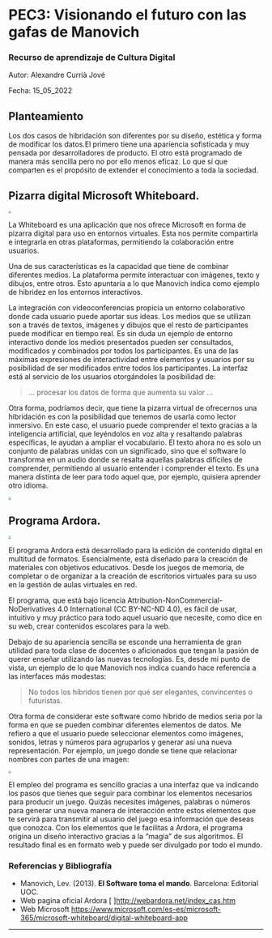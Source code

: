 # PEC3: Visionando el futuro con las gafas de Manovich 

### Recurso de aprendizaje de Cultura Digital 


Autor: Alexandre Currià Jové


Fecha: 15_05_2022



## Planteamiento

Los dos casos de hibridación son diferentes por su diseño, estética y forma de modificar los datos.El primero tiene una apariencia sofisticada y muy pensada por desarrolladores de producto. El otro está programado de manera más sencilla pero no por ello menos eficaz.
Lo que sí que comparten es el propósito de extender el conocimiento a toda la sociedad.

## Pizarra digital Microsoft Whiteboard.

<img src="https://static1.makeuseofimages.com/wordpress/wp-content/uploads/2020/10/Rainbow-pen-on-Microsoft-Whiteboard.png?q=50&fit=crop&w=857&dpr=1.5" style="zoom:33%;" />



La Whiteboard es una aplicación que nos ofrece Microsoft en forma de pizarra digital para uso en entornos virtuales. Esta nos permite compartirla e integrarla en otras plataformas, permitiendo la colaboración entre usuarios.

Una de sus características es la capacidad que tiene de combinar diferentes medios. La plataforma permite interactuar con imágenes, texto y dibujos, entre otros. Esto apuntaría a lo que Manovich indica como ejemplo de hibridez en los entornos interactivos.

La integración con videoconferencias propicia un entorno colaborativo donde cada usuario puede aportar sus ideas. Los medios que se utilizan son a través de textos, imágenes y dibujos que el resto de participantes puede modificar en tiempo real. Es sin duda un ejemplo de entorno interactivo donde los medios presentados pueden ser consultados, modificados y combinados por todos los participantes. Es una de las máximas expresiones de interactividad entre elementos y usuarios por su posibilidad de ser modificados entre todos los participantes. La interfaz está al servicio de los usuarios otorgándoles la posibilidad de:

> ... procesar los datos de forma que aumenta su valor ...

Otra forma, podríamos decir, que tiene la pizarra virtual de ofrecernos una hibridación es con la posibilidad que tenemos de usarla como lector inmersivo. En este caso, el usuario puede comprender el texto gracias a la inteligencia artificial, que leyéndolos en voz alta y resaltando palabras específicas, le ayudan a ampliar el vocabulario. El texto ahora no es solo un conjunto de palabras unidas con un significado, sino que el software lo transforma en un audio donde se resalta aquellas palabras difíciles de comprender, permitiendo al usuario entender i comprender el texto. Es una manera distinta de leer para todo aquel que, por ejemplo, quisiera aprender otro idioma.

<img src="https://news.microsoft.com/wp-content/uploads/prod/sites/41/2021/11/Immersive-Reader-1.png" style="zoom:33%;" />





## Programa Ardora.

<img src="https://i.imgur.com/ms0KklS.jpg" style="zoom:33%;" />

El programa Ardora está desarrollado para la edición de contenido digital en multitud de formatos. Esencialmente, está diseñado para la creación de materiales con objetivos educativos. Desde los juegos de memoria, de completar o de organizar a la creación de escritorios virtuales para su uso en la gestión de aulas virtuales en red.

El programa, que está bajo licencia Attribution-NonCommercial-NoDerivatives 4.0 International (CC BY-NC-ND 4.0), es fácil de usar, intuitivo y muy práctico para todo aquel usuario que necesite, como dice en su web, crear contenidos escolares para la web.

Debajo de su apariencia sencilla se esconde una herramienta de gran utilidad para toda clase de docentes o aficionados que tengan la pasión de querer enseñar utilizando las nuevas tecnologías. Es, desde mi punto de vista, un ejemplo de lo que Manovich nos indica cuando hace referencia a las interfaces más modestas:

> No todos los híbridos tienen por qué ser elegantes,
> convincentes o futuristas.

Otra forma de considerar este software como híbrido de medios seria por la forma en que se pueden combinar diferentes elementos de datos. Me refiero a que el usuario puede seleccionar elementos como imágenes, sonidos, letras y números para agruparlos y generar así una nueva representación. Por ejemplo, un juego donde se tiene que relacionar nombres con partes de una imagen:

<img src="https://i.ytimg.com/vi/PMmIt07tjHU/maxresdefault.jpg" style="zoom:33%;" />

El empleo del programa es sencillo gracias a una interfaz que va indicando los pasos que tienes que seguir para combinar los elementos necesarios para producir un juego. Quizás necesites imágenes, palabras o números para generar una nueva manera de interacción entre estos elementos que te servirá para transmitir al usuario del juego esa información que deseas que conozca. Con los elementos que le facilitas a Ardora, el programa origina un diseño interactivo gracias a la “magia” de sus algoritmos. El resultado final es en formato web y puede ser divulgado por todo el mundo.




### Referencias y Bibliografía

* Manovich, Lev. (2013). **El Software toma el mando**. Barcelona: Editorial UOC.
*  Web pagina oficial Ardora [ ]http://webardora.net/index_cas.htm
* Web Microsoft https://www.microsoft.com/es-es/microsoft-365/microsoft-whiteboard/digital-whiteboard-app


----

